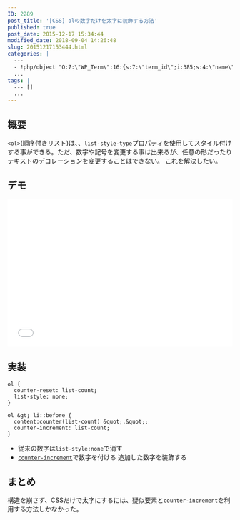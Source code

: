 ```yaml
---
ID: 2289
post_title: '[CSS] olの数字だけを太字に装飾する方法'
published: true
post_date: 2015-12-17 15:34:44
modified_date: 2018-09-04 14:26:48
slug: 20151217153444.html
categories: |
  ---
  - !php/object "O:7:\"WP_Term\":16:{s:7:\"term_id\";i:385;s:4:\"name\";s:3:\"CSS\";s:4:\"slug\";s:3:\"css\";s:10:\"term_group\";i:0;s:16:\"term_taxonomy_id\";i:403;s:8:\"taxonomy\";s:8:\"category\";s:11:\"description\";s:0:\"\";s:6:\"parent\";i:0;s:5:\"count\";i:22;s:6:\"filter\";s:3:\"raw\";s:6:\"cat_ID\";i:385;s:14:\"category_count\";i:22;s:20:\"category_description\";s:0:\"\";s:8:\"cat_name\";s:3:\"CSS\";s:17:\"category_nicename\";s:3:\"css\";s:15:\"category_parent\";i:0;}"
  ...
tags: |
  --- []
  ...
---
```

## 概要

`<ol>`(順序付きリスト)は、、`list-style-type`プロパティを使用してスタイル付けする事ができる。ただ、数字や記号を変更する事は出来るが、任意の形だったりテキストのデコレーションを変更することはできない。
これを解決したい。

<!--more-->

## デモ

<iframe height='330' scrolling='no' title='order list design' src='//codepen.io/hiro0218/embed/gdWQoM/?height=330&theme-id=light&default-tab=result&embed-version=2' frameborder='no' allowtransparency='true' allowfullscreen='true' style='width: 100%;'>See the Pen <a href='https://codepen.io/hiro0218/pen/gdWQoM/'>order list design</a> by hiro (<a href='https://codepen.io/hiro0218'>@hiro0218</a>) on <a href='https://codepen.io'>CodePen</a>.
</iframe>

## 実装

```language-css
ol {
  counter-reset: list-count; 
  list-style: none; 
}

ol &gt; li::before {
  content:counter(list-count) &quot;.&quot;;
  counter-increment: list-count;
}
```

- 従来の数字は`list-style:none`で消す
- [`counter-increment`](https://developer.mozilla.org/ja/docs/Web/CSS/counter-increment)で数字を付ける
  追加した数字を装飾する

## まとめ

構造を崩さず、CSSだけで太字にするには、疑似要素と`counter-increment`を利用する方法しかなかった。